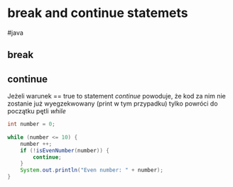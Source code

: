 # break and continue statemets
#java 

## break

## continue
Jeżeli warunek == true to statement *continue* powoduje, że kod za nim nie zostanie już wyegzekwowany (print w tym przypadku) tylko powróci do początku pętli *while* 
```java
int number = 0;  
  
while (number <= 10) {  
    number ++;  
    if (!isEvenNumber(number)) {  
        continue;  
    }  
    System.out.println("Even number: " + number);  
}
```